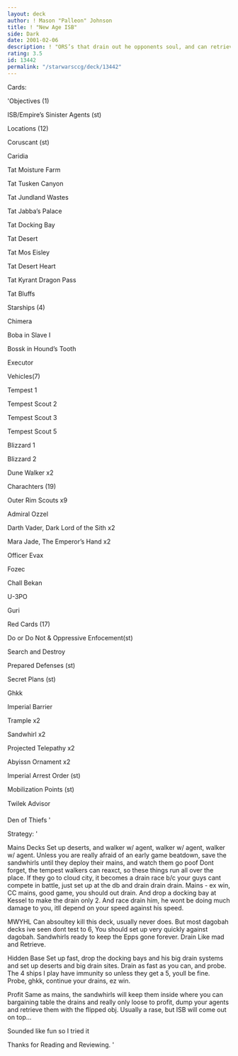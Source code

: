 ```yaml
---
layout: deck
author: ! Mason "Palleon" Johnson
title: ! "New Age ISB"
side: Dark
date: 2001-02-06
description: ! "ORS’s that drain out he opponents soul, and can retrieve. Thought a new ISB would be sick so I tried it."
rating: 3.5
id: 13442
permalink: "/starwarsccg/deck/13442"
---
```

Cards: 

'Objectives (1)

ISB/Empire’s Sinister Agents (st)


Locations (12)


Coruscant (st)

Caridia

Tat Moisture Farm

Tat Tusken Canyon

Tat Jundland Wastes

Tat Jabba’s Palace

Tat Docking Bay

Tat Desert 

Tat Mos Eisley

Tat Desert Heart

Tat Kyrant Dragon Pass

Tat Bluffs


Starships (4)


Chimera

Boba in Slave I

Bossk in Hound’s Tooth

Executor


Vehicles(7)


Tempest 1

Tempest Scout 2

Tempest Scout 3

Tempest Scout 5

Blizzard 1

Blizzard 2

Dune Walker x2


Charachters (19)


Outer Rim Scouts x9

Admiral Ozzel

Darth Vader, Dark Lord of the Sith x2

Mara Jade, The Emperor’s Hand x2

Officer Evax

Fozec 

Chall Bekan

U-3PO

Guri



Red Cards (17)


Do or Do Not & Oppressive Enfocement(st)

Search and Destroy

Prepared Defenses (st)

Secret Plans (st)

Ghkk

Imperial Barrier

Trample x2

Sandwhirl x2

Projected Telepathy x2

Abyissn Ornament x2

Imperial Arrest Order (st)

Mobilization Points (st)

Twilek Advisor 

Den of Thiefs '

Strategy: '

Mains Decks Set up deserts, and walker w/ agent, walker w/ agent, walker w/ agent. Unless you are really afraid of an early game beatdown, save the sandwhirls until they deploy their mains, and watch them go poof Dont forget, the tempest walkers can reaxct, so these things run all over the place. If they go to cloud city, it becomes a drain race b/c your guys cant compete in battle, just set up at the db and drain drain drain. Mains - ex win, CC mains, good game, you should out drain. And drop a docking bay at Kessel to make the drain only 2. And race drain him, he wont be doing much damage to you, itll depend on your speed against his speed.


MWYHL Can absoultey kill this deck, usually never does. But most dagobah decks ive seen dont test to 6, You should set up very quickly against dagobah. Sandwhirls ready to keep the Epps gone forever. Drain Like mad and Retrieve. 


Hidden Base Set up fast, drop the docking bays and his big drain systems and set up deserts and big drain sites. Drain as fast as you can, and probe. The 4 ships I play have immunity so unless they get a 5, youll be fine. Probe, ghkk, continue your drains, ez win.


Profit Same as mains, the sandwhirls will keep them inside where you can bargaining table the drains and really only loose to profit, dump your agents and retrieve them with the flipped obj. Usually a rase, but ISB will come out on top...


Sounded like fun so I tried it


Thanks for Reading and Reviewing.   '
